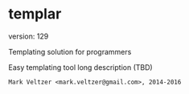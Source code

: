 templar
=======

version: 129

Templating solution for programmers

Easy templating tool long description (TBD)

	Mark Veltzer <mark.veltzer@gmail.com>, 2014-2016
